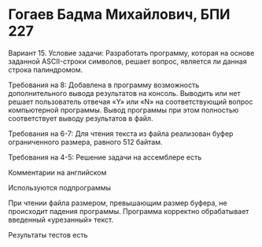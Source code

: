 # Гогаев Бадма Михайлович, БПИ 227
Вариант 15. Условие задачи: Разработать программу, которая на основе заданной ASCII-строки символов, решает вопрос, является ли данная строка палиндромом.

Требования на 8:
Добавлена в программу возможность дополнительного вывода результатов на консоль. 
Выводить или нет решает пользователь отвечая «Y» или «N» на соответствующий вопрос компьютерной программы. 
Вывод программы при этом полностью соответствует выводу результатов в файл.
 
Требования на 6-7:
Для чтения текста из файла реализован буфер ограниченного размера, равного 512 байтам.

Требования на 4-5:
Решение задачи на ассемблере есть

Комментарии на английском

Используются подпрограммы

При чтении файла размером, превышающим размер буфера, не происходит падения программы. Программа корректно обрабатывает введенный «урезанный» текст.

Результаты тестов есть
